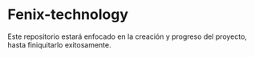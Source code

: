 # Fenix-technology
Este repositorio estará enfocado en la creación y progreso del proyecto, hasta finiquitarlo exitosamente.
